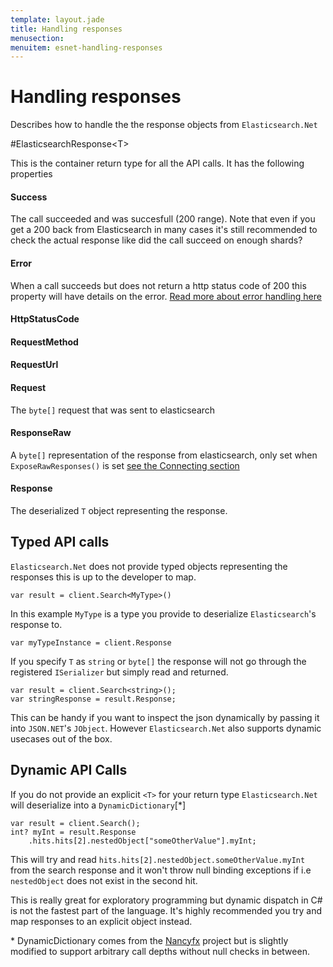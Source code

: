 ```yaml
---
template: layout.jade
title: Handling responses
menusection: 
menuitem: esnet-handling-responses
---
```


# Handling responses

Describes how to handle the the response objects from `Elasticsearch.Net`

#ElasticsearchResponse&lt;T&gt;

This is the container return type for all the API calls. It has the following properties

#### Success
The call succeeded and was succesfull (200 range). 
Note that even if you get a 200 back from Elasticsearch in many cases it's still recommended 
to check the actual response like did the call succeed on enough shards?

#### Error
When a call succeeds but does not return a http status code of 200 this property will have details on the error.
[Read more about error handling here](/elasticsearch-net/errors.html)
#### HttpStatusCode
#### RequestMethod
#### RequestUrl
#### Request 
The `byte[]` request that was sent to elasticsearch

#### ResponseRaw 
A `byte[]` representation of the response from elasticsearch, only set when `ExposeRawResponses()` is set 
[see the Connecting section](/elasticearch-net/connecting.html)

#### Response
The deserialized `T` object representing the response.

## Typed API calls

`Elasticsearch.Net` does not provide typed objects representing the responses this is up to the developer to map. 

    var result = client.Search<MyType>()

In this example `MyType` is a type you provide to deserialize `Elasticsearch`'s response to. 

    var myTypeInstance = client.Response

If you specify `T` as `string` or `byte[]` the response will not go through the registered `ISerializer` but simply read and returned.

    var result = client.Search<string>();
    var stringResponse = result.Response;

This can be handy if you want to inspect the json dynamically by passing it into `JSON.NET`'s `JObject`. However `Elasticsearch.Net` also 
supports dynamic usecases out of the box.

## Dynamic API Calls

If you do not provide an explicit `<T>` for your return type `Elasticsearch.Net` will deserialize into a `DynamicDictionary`[\*]

    var result = client.Search();
    int? myInt = result.Response
        .hits.hits[2].nestedObject["someOtherValue"].myInt;

This will try and read `hits.hits[2].nestedObject.someOtherValue.myInt` from the search response and it won't throw null binding exceptions if i.e `nestedObject` does not exist in the second hit. 

This is really great for exploratory programming but dynamic dispatch in C# is not the fastest part of the language. It's highly recommended you try and map 
responses to an explicit object instead.

\* DynamicDictionary comes from the [Nancyfx](http://nancyfx.org/) project but is slightly modified to support arbitrary call depths without null checks in between.
